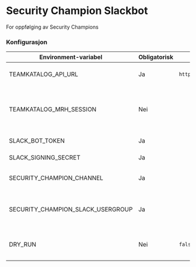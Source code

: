 # Security Champion Slackbot

For oppfølging av Security Champions

### Konfigurasjon

| Environment-variabel              | Obligatorisk | Default-verdi                          | Forklaring                                                  |
| --------------------------------- | ------------ | -------------------------------------- | ----------------------------------------------------------- |
| TEAMKATALOG_API_URL               | Ja           | `https://teamkatalog.nais.adeo.no/api` | URL til teamkatalog-APIet                                   |
| TEAMKATALOG_MRH_SESSION           | Nei          |                                        | MRHSession-cookie for bruk av teamkatalog-APIet utenfor FSS |
| SLACK_BOT_TOKEN                   | Ja           |                                        | Slack bot token                                             |
| SLACK_SIGNING_SECRET              | Ja           |                                        | Slack signing secret                                        |
| SECURITY_CHAMPION_CHANNEL         | Ja           |                                        | ID til slack-kanal for varsler                              |
| SECURITY_CHAMPION_SLACK_USERGROUP | Ja           |                                        | ID til slack-brukergruppe (f.eks. @security-champions)      |
| DRY_RUN                           | Nei          | `false`                                | Dry-run-modus deaktiverer endringer                         |
